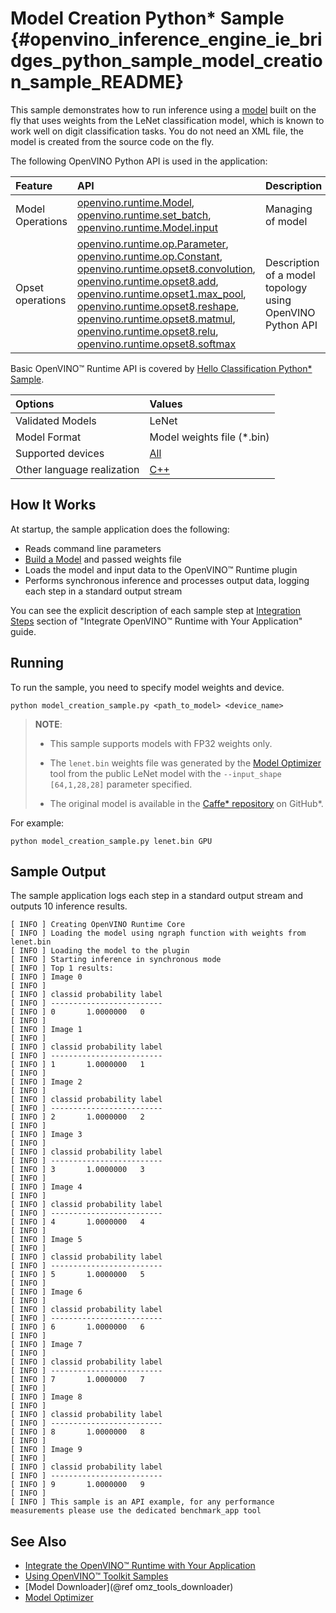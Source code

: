 # Model Creation Python* Sample {#openvino_inference_engine_ie_bridges_python_sample_model_creation_sample_README}

This sample demonstrates how to run inference using a [model](../../../docs/OV_Runtime_UG/model_representation.md) built on the fly that uses weights from the LeNet classification model, which is known to work well on digit classification tasks. You do not need an XML file, the model is created from the source code on the fly.

The following OpenVINO Python API is used in the application:

| Feature          | API                                                                                                                                                                                                                                                                                                               | Description                                             |
| :--------------- | :---------------------------------------------------------------------------------------------------------------------------------------------------------------------------------------------------------------------------------------------------------------------------------------------------------------- | :------------------------------------------------------ |
| Model Operations | [openvino.runtime.Model], [openvino.runtime.set_batch], [openvino.runtime.Model.input]                                                                                                                                                                                                                            | Managing of model                                       |
| Opset operations | [openvino.runtime.op.Parameter], [openvino.runtime.op.Constant], [openvino.runtime.opset8.convolution], [openvino.runtime.opset8.add], [openvino.runtime.opset1.max_pool], [openvino.runtime.opset8.reshape], [openvino.runtime.opset8.matmul], [openvino.runtime.opset8.relu], [openvino.runtime.opset8.softmax] | Description of a model topology using OpenVINO Python API |

Basic OpenVINO™ Runtime API is covered by [Hello Classification Python* Sample](../hello_classification/README.md).

| Options                    | Values                                                                |
| :------------------------- | :-------------------------------------------------------------------- |
| Validated Models           | LeNet                                                                 |
| Model Format               | Model weights file (\*.bin)                                         |
| Supported devices          | [All](../../../docs/OV_Runtime_UG/supported_plugins/Supported_Devices.md)     |
| Other language realization | [C++](../../../samples/cpp/model_creation_sample/README.md) |

## How It Works

At startup, the sample application does the following:
- Reads command line parameters
- [Build a Model](../../../docs/OV_Runtime_UG/model_representation.md) and passed weights file
- Loads the model and input data to the OpenVINO™ Runtime plugin
- Performs synchronous inference and processes output data, logging each step in a standard output stream


You can see the explicit description of
each sample step at [Integration Steps](../../../docs/OV_Runtime_UG/integrate_with_your_application.md) section of "Integrate OpenVINO™ Runtime with Your Application" guide.

## Running

To run the sample, you need to specify model weights and device.

```
python model_creation_sample.py <path_to_model> <device_name>
```

> **NOTE**:
>
> - This sample supports models with FP32 weights only.
>
> - The `lenet.bin` weights file was generated by the [Model Optimizer](../../../docs/MO_DG/Deep_Learning_Model_Optimizer_DevGuide.md) tool from the public LeNet model with the `--input_shape [64,1,28,28]` parameter specified.  
>
> - The original model is available in the [Caffe* repository](https://github.com/BVLC/caffe/tree/master/examples/mnist) on GitHub\*.

For example:

```
python model_creation_sample.py lenet.bin GPU
```

## Sample Output

The sample application logs each step in a standard output stream and outputs 10 inference results.

```
[ INFO ] Creating OpenVINO Runtime Core
[ INFO ] Loading the model using ngraph function with weights from lenet.bin
[ INFO ] Loading the model to the plugin
[ INFO ] Starting inference in synchronous mode
[ INFO ] Top 1 results: 
[ INFO ] Image 0
[ INFO ]        
[ INFO ] classid probability label
[ INFO ] -------------------------
[ INFO ] 0       1.0000000   0
[ INFO ]
[ INFO ] Image 1
[ INFO ]
[ INFO ] classid probability label
[ INFO ] -------------------------
[ INFO ] 1       1.0000000   1
[ INFO ]
[ INFO ] Image 2
[ INFO ] 
[ INFO ] classid probability label
[ INFO ] -------------------------
[ INFO ] 2       1.0000000   2
[ INFO ]
[ INFO ] Image 3
[ INFO ]
[ INFO ] classid probability label
[ INFO ] -------------------------
[ INFO ] 3       1.0000000   3
[ INFO ]
[ INFO ] Image 4
[ INFO ]
[ INFO ] classid probability label
[ INFO ] -------------------------
[ INFO ] 4       1.0000000   4
[ INFO ]
[ INFO ] Image 5
[ INFO ]
[ INFO ] classid probability label
[ INFO ] -------------------------
[ INFO ] 5       1.0000000   5
[ INFO ]
[ INFO ] Image 6
[ INFO ]
[ INFO ] classid probability label
[ INFO ] -------------------------
[ INFO ] 6       1.0000000   6
[ INFO ]
[ INFO ] Image 7
[ INFO ]
[ INFO ] classid probability label
[ INFO ] -------------------------
[ INFO ] 7       1.0000000   7
[ INFO ]
[ INFO ] Image 8
[ INFO ]
[ INFO ] classid probability label
[ INFO ] -------------------------
[ INFO ] 8       1.0000000   8
[ INFO ]
[ INFO ] Image 9
[ INFO ]
[ INFO ] classid probability label
[ INFO ] -------------------------
[ INFO ] 9       1.0000000   9
[ INFO ]
[ INFO ] This sample is an API example, for any performance measurements please use the dedicated benchmark_app tool
```

## See Also

- [Integrate the OpenVINO™ Runtime with Your Application](../../../docs/OV_Runtime_UG/integrate_with_your_application.md)
- [Using OpenVINO™ Toolkit Samples](../../../docs/OV_Runtime_UG/Samples_Overview.md)
- [Model Downloader](@ref omz_tools_downloader)
- [Model Optimizer](../../../docs/MO_DG/Deep_Learning_Model_Optimizer_DevGuide.md)

[openvino.runtime.Model]:https://docs.openvino.ai/2022.2/api/ie_python_api/_autosummary/openvino.runtime.Model.html
[openvino.runtime.set_batch]:https://docs.openvino.ai/2022.2/api/ie_python_api/_autosummary/openvino.runtime.set_batch.html
[openvino.runtime.Model.input]:https://docs.openvino.ai/2022.2/api/ie_python_api/_autosummary/openvino.runtime.Model.html#openvino.runtime.Model.input
[openvino.runtime.op.Parameter]:https://docs.openvino.ai/2022.2/api/ie_python_api/_autosummary/openvino.runtime.op.Parameter.html
[openvino.runtime.op.Constant]:https://docs.openvino.ai/2022.2/api/ie_python_api/_autosummary/openvino.runtime.op.Constant.html
[openvino.runtime.opset8.convolution]:https://docs.openvino.ai/2022.2/api/ie_python_api/_autosummary/openvino.runtime.opset8.convolution.html
[openvino.runtime.opset8.add]:https://docs.openvino.ai/2022.2/api/ie_python_api/_autosummary/openvino.runtime.opset8.add.html
[openvino.runtime.opset1.max_pool]:https://docs.openvino.ai/2022.2/api/ie_python_api/_autosummary/openvino.runtime.opset1.max_pool.html
[openvino.runtime.opset8.reshape]:https://docs.openvino.ai/2022.2/api/ie_python_api/_autosummary/openvino.runtime.opset8.reshape.html
[openvino.runtime.opset8.matmul]:https://docs.openvino.ai/2022.2/api/ie_python_api/_autosummary/openvino.runtime.opset8.matmul.html
[openvino.runtime.opset8.relu]:https://docs.openvino.ai/2022.2/api/ie_python_api/_autosummary/openvino.runtime.opset8.relu.html
[openvino.runtime.opset8.softmax]:https://docs.openvino.ai/2022.2/api/ie_python_api/_autosummary/openvino.runtime.opset8.softmax.html
